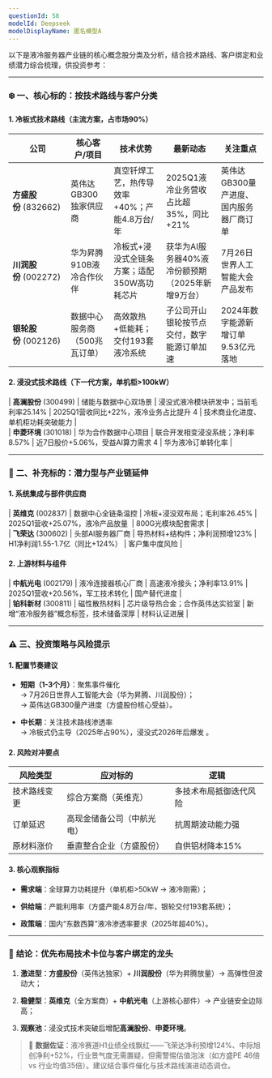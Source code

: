 ```yaml
---
questionId: 58
modelId: Deepseek
modelDisplayName: 匿名模型A
---
```

以下是液冷服务器产业链的核心概念股分类及分析，结合技术路线、客户绑定和业绩潜力综合梳理，供投资参考：

---

### ❄️ **一、核心标的：按技术路线与客户分类**

#### **1. 冷板式技术路线（主流方案，占市场90%）**

|**公司**|**核心客户/项目**|**技术优势**|**最新动态**|**关注重点**|
|---|---|---|---|---|
|**方盛股份** (832662)|英伟达GB300独家供应商|真空钎焊工艺，热传导效率+40%；产能4.8万台/年|2025Q1液冷业务营收占比超35%，同比+21%|英伟达GB300量产进度、国内服务器厂商订单|
|**川润股份** (002272)|华为昇腾910B液冷合作伙伴|冷板式+浸没式全链条方案；适配350W高功耗芯片|获华为AI服务器40%液冷份额预期（2025年新增9万台）|7月26日世界人工智能大会产品发布|
|**银轮股份** (002126)|数据中心服务商（500兆瓦订单）|高效散热+低能耗；交付193套液冷系统|子公司开山银轮按节点交付，数字能源订单加速|2024年数字能源新增订单9.53亿元落地|

#### **2. 浸没式技术路线（下一代方案，单机柜>100kW）**

| **高澜股份** (300499) | 储能与数据中心双场景 | 浸没式液冷模块研发中；当前毛利率25.14% | 2025Q1营收同比+22%，液冷业务占比提升 4 | 技术商业化进度、单机柜功耗突破能力 |  
| **申菱环境** (301018) | 华为合作数据中心项目 | 联合开发相变浸没系统；净利率8.57% | 近7日股价+5.06%，受益AI算力需求 4 | 华为液冷订单转化率 |

---

### 🚀 **二、补充标的：潜力型与产业链延伸**

#### **1. 系统集成与部件供应商**

| **英维克** (002837) | 数据中心全链条温控 | 冷板+浸没双布局；毛利率26.45% | 2025Q1营收+25.07%，液冷产品放量  | 800G光模块配套需求 |  
| **飞荣达** (300602) | 头部AI服务器厂商 | 导热材料+结构件；净利润预增123% | H1净利润1.55-1.7亿（同比+124%） | 客户集中度风险 |

#### **2. 上游材料与组件**

| **中航光电** (002179) | 液冷连接器核心厂商 | 高速液冷接头；净利率13.91% | 2025Q1营收+20.56%，军工技术转化 | 国产替代进度 |  
| **铂科新材** (300811) | 磁性散热材料 | 芯片级导热合金；合作英伟达实验室 | 新增“液冷服务器”概念标签，技术储备深厚 | 材料认证进展 |

---

### ⚠️ **三、投资策略与风险提示**

#### **1. 配置节奏建议**

- **短期（1-3个月）**：聚焦事件催化  
    → 7月26日世界人工智能大会（华为昇腾、川润股份）；  
    → 英伟达GB300量产进度（方盛股份核心受益）。
    
- **中长期**：关注技术路线渗透率  
    → 冷板式仍主导（2025年占90%），浸没式2026年后爆发 。

#### **2. 风险对冲要点**

|**风险类型**|**应对标的**|**逻辑**|
|---|---|---|
|技术路线变更|综合方案商（英维克）|多技术布局抵御迭代风险|
|订单延迟|高现金储备公司（中航光电）|抗周期波动能力强|
|原材料涨价|垂直整合企业（方盛股份）|自供铝材降本15%|

#### **3. 核心观察指标**

- **需求端**：全球算力功耗提升（单机柜>50kW → 液冷刚需）；
  
- **供给端**：产能利用率（方盛产能4.8万台/年，银轮交付193套系统）；
  
- **政策端**：国内“东数西算”液冷渗透率要求（2025年超40%）。

---

### 💎 **结论：优先布局技术卡位与客户绑定的龙头**

1. **激进型**：**方盛股份**（英伟达独家）+ **川润股份**（华为昇腾放量）→ 高弹性但波动大；
   
2. **稳健型**：**英维克**（全方案商）+ **中航光电**（上游核心部件）→ 产业链安全边际高；
   
3. **观察池**：浸没式技术突破后增配**高澜股份**、**申菱环境**。
   

> 📌 **数据佐证**：液冷赛道H1业绩全线飘红——飞荣达净利预增124%、中际旭创净利+52%，行业景气度无需置疑，但需警惕估值泡沫（如方盛PE 46倍 vs 行业均值35倍）。建议结合事件催化与技术路线演进动态调仓。